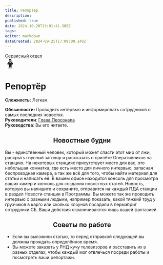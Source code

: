 ```yaml
---
title: Репортёр
description: 
published: true
date: 2024-10-20T13:01:41.505Z
tags: 
editor: markdown
dateCreated: 2024-09-25T17:09:09.140Z
---
```


<div style="display: flex; justify-content: center;">
<div class="roles-passport serv">
  <div class="title serv"><a href="/roles/servicedepartment">Сервисный отдел</a></div>
  <div>
    <div><div><img src="/roles/reporter.png"></div></div>
  <div><div>
    <h1>Репортёр</h1>
    <p><strong>Сложность:</strong> Легкая</p>
    <strong>Обязанности:</strong> Проводить интервью и информировать сотрудников о самых последних новостях.<br>
    <b>Руководители</b>: <a href="/roles/headofpersonnel">Глава Персонала</a><br>
    <b>Руководства</b>: Вы его читаете.
  </div></div>
  </div>
</div>
</div>

## <center>Новостные будни

Вы - единственный человек, который может спасти этот мир от лжи, раскрыть гнусный заговор и рассказать о прилёте Оперативников на станцию. На некоторых станциях присутствует место для вас, это небольшая комнатка, где есть место для личного интервью, запасная беспроводная камера, а так же всё для того, чтобы найти материал для статьи и написать её. В вашем офисе находится консоль для просмотра ваших камер и консоль для создания новостных статей. Новость, которую вы напишите и сохраните, отправится на каждый ПДА станции в раздел Новости станции в Программы. Вы можете так же проводить интервью с разными людьми, например показать, какой тяжкий труд у грузчиков в карго или сколько клоунов посадили в пермабриг сотрудники СБ. Ваши действия ограничиваются лишь вашей фантазией.



## <center>Советы по работе

- Если вы выложили статью, то перед отправкой следующей вы должны прождать определённое время.
- Вы можете заказать у РНД кучу телевизоров и расставить их в разных отделах, чтобы каждый мог отвлечься посреди работы и посмотреть ваши репортажи.


<div class="table"></div>
